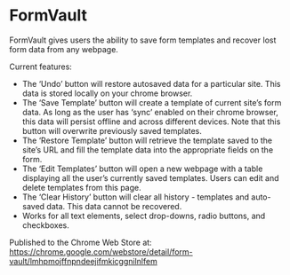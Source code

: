 # FormVault
FormVault gives users the ability to save form templates and recover lost form data from any webpage.

Current features: 
* The ‘Undo’ button will restore autosaved data for a particular site. This data is stored locally on your chrome browser.
* The ‘Save Template’ button will create a template of current site’s form data. As long as the user has ‘sync’ enabled on their chrome browser, this data will persist offline and across different devices. Note that this button will overwrite previously saved templates.
* The ‘Restore Template’ button will retrieve the template saved to the site’s URL and fill the template data into the appropriate fields on the form. 
* The ‘Edit Templates’ button will open a new webpage with a table displaying all the user’s currently saved templates. Users can edit and delete templates from this page.
* The ‘Clear History’ button will clear all history - templates and auto-saved data. This data cannot be recovered.
* Works for all text elements, select drop-downs, radio buttons, and checkboxes.

Published to the Chrome Web Store at: https://chrome.google.com/webstore/detail/form-vault/lmhpmojffnpndeejifmkicggnilnlfem
